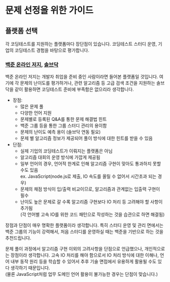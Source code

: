 # 문제 선정을 위한 가이드

## 플랫폼 선택

각 코딩테스트를 지원하는 플랫폼마다 장단점이 있습니다. 코딩테스트 스터디 운영, 기업의 코딩테스트 경험을 바탕으로 평가합니다.

### [백준 온라인 저지](https://www.acmicpc.net/), [솔브닥](https://solved.ac/)

백준 온라인 저지는 개발자 취업을 준비 중인 사람이라면 들어본 플랫폼일 것입니다. 여기에 각 문제의 난이도를 평가하거나, 관련 알고리즘 등 고급 검색 조건을 지원하는 솔브닥을 같이 활용하면 코딩테스트 준비에 부족함은 없으리라 생각합니다.

* 장점:
  * 많은 문제 풀
  * 다양한 언어 지원
  * 문제별로 등록된 Q&A를 통한 문제 해결법 힌트
  * 백준 그룹 등을 통한 그룹 스터디 관리의 용이함
  * 문제의 난이도 예측 용이 (솔브닥 연동 필요)
  * 문제 별 알고리즘 정보가 제공되어 풀이 방식에 대한 힌트를 받을 수 있음
* 단점:
  * 실제 기업의 코딩테스트가 이뤄지는 플랫폼은 아님
  * 알고리즘 대회의 운영 방식에 가깝게 제공됨
  * 일부 언어의 경우, 언어적 한계로 인해 알고리즘 구현이 맞아도 통과하지 못할 수도 있음  
    ex. JavaScript(node.js로 제출, IO 속도를 올릴 수 없어서 시간초과 되는 경우)
  * 문제의 채점 방식이 입/출력 비교이므로, 알고리즘과 관계없는 입출력 구현이 필수
  * 난이도 높은 문제로 갈 수록 알고리즘 구현보다 IO 처리 등 고려해야 할 사항이 추가됨  
    (각 언어별 고속 IO를 위한 코드 패턴으로 작성하는 것을 습관으로 하면 해결됨)

장점과 단점이 매우 명확한 플랫폼이라 생각합니다. 특히 스터디 운영 및 관리 면에서는 백준 그룹의 기능이 강력해서, 처음 스터디를 운영하실 때는 백준을 기반으로 하는 것을 추천드립니다.

문제 풀이 과정에서 알고리즘 구현 이외의 고려사항을 단점으로 언급했으나, 개인적으로는 장점이라 생각합니다. 고속 IO 처리를 해야 함으로서 IO 처리 방식에 대한 이해나, 언어 내부 동작 원리 등을 학습할 수 있어서 추후 기술 면접에서 유용하게 활용될 수도 있다 생각하기 때문입니다.  
(물론 JavaScript처럼 업무 도메인 언어 활용이 불가능한 경우는 단점이 맞습니다.)


